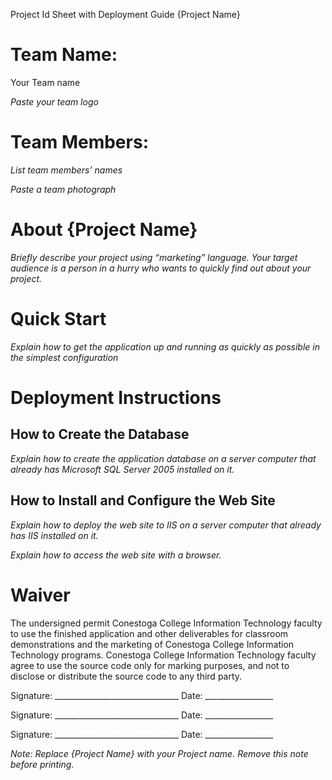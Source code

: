 Project Id Sheet with Deployment Guide {Project Name}

Team Name:
==========

Your Team name

_Paste your team logo_

Team Members:
=============

_List team members’ names_

_Paste a team photograph_

About {Project Name}
====================

_Briefly describe your project using “marketing” language. Your target audience is a person in a hurry who wants to quickly find out about your project._

Quick Start
===========

_Explain how to get the application up and running as quickly as possible in the simplest configuration_

Deployment Instructions
=======================

How to Create the Database
--------------------------

_Explain how to create the application database on a server computer that already has Microsoft SQL Server 2005 installed on it._

How to Install and Configure the Web Site
-----------------------------------------

_Explain how to deploy the web site to IIS on a server computer that already has IIS installed on it._

_Explain how to access the web site with a browser._

Waiver
======

The undersigned permit Conestoga College Information Technology faculty to use the finished application and other deliverables for classroom demonstrations and the marketing of Conestoga College Information Technology programs. Conestoga College Information Technology faculty agree to use the source code only for marking purposes, and not to disclose or distribute the source code to any third party.

Signature: \_\_\_\_\_\_\_\_\_\_\_\_\_\_\_\_\_\_\_\_\_\_\_\_\_\_\_\_\_\_\_ Date: \_\_\_\_\_\_\_\_\_\_\_\_\_\_\_\_\_

Signature: \_\_\_\_\_\_\_\_\_\_\_\_\_\_\_\_\_\_\_\_\_\_\_\_\_\_\_\_\_\_\_ Date: \_\_\_\_\_\_\_\_\_\_\_\_\_\_\_\_\_

Signature: \_\_\_\_\_\_\_\_\_\_\_\_\_\_\_\_\_\_\_\_\_\_\_\_\_\_\_\_\_\_\_ Date: \_\_\_\_\_\_\_\_\_\_\_\_\_\_\_\_\_

_Note: Replace {Project Name} with your Project name. Remove this note before printing._